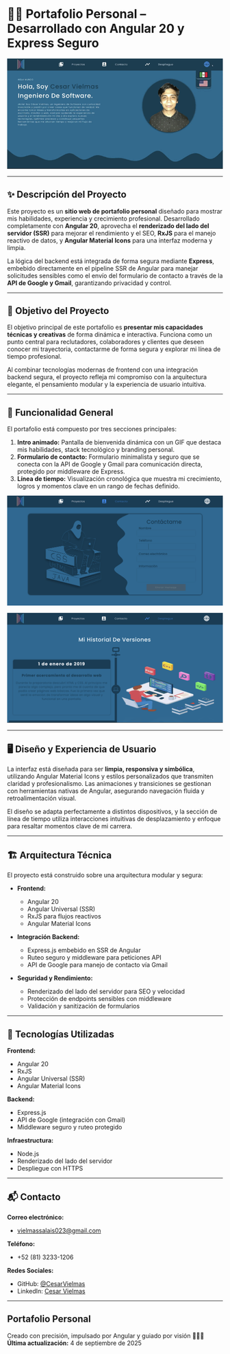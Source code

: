 <!--proyect_tittle-->

# 👨‍💻 Portafolio Personal – Desarrollado con Angular 20 y Express Seguro

<!--proyect_image1_proyect_markdown/image1.gif-->

![Intro animado del portafolio](proyect_markdown/image1.es.gif)

---

<!--proyect_subtitle_description-->

## ✨ Descripción del Proyecto

<!--proyect_content_description-->

Este proyecto es un **sitio web de portafolio personal** diseñado para mostrar mis habilidades, experiencia y crecimiento profesional. Desarrollado completamente con **Angular 20**, aprovecha el **renderizado del lado del servidor (SSR)** para mejorar el rendimiento y el SEO, **RxJS** para el manejo reactivo de datos, y **Angular Material Icons** para una interfaz moderna y limpia.

La lógica del backend está integrada de forma segura mediante **Express**, embebido directamente en el pipeline SSR de Angular para manejar solicitudes sensibles como el envío del formulario de contacto a través de la **API de Google y Gmail**, garantizando privacidad y control.

---

<!--proyect_subtitle_objective-->

## 🎯 Objetivo del Proyecto

<!--proyect_content_objective-->

El objetivo principal de este portafolio es **presentar mis capacidades técnicas y creativas** de forma dinámica e interactiva. Funciona como un punto central para reclutadores, colaboradores y clientes que deseen conocer mi trayectoria, contactarme de forma segura y explorar mi línea de tiempo profesional.

Al combinar tecnologías modernas de frontend con una integración backend segura, el proyecto refleja mi compromiso con la arquitectura elegante, el pensamiento modular y la experiencia de usuario intuitiva.

---

<!--proyect_subtitle_functionality-->

## 🧩 Funcionalidad General

<!--proyect_content_functionality-->

El portafolio está compuesto por tres secciones principales:

1. **Intro animado:** Pantalla de bienvenida dinámica con un GIF que destaca mis habilidades, stack tecnológico y branding personal.
2. **Formulario de contacto:** Formulario minimalista y seguro que se conecta con la API de Google y Gmail para comunicación directa, protegido por middleware de Express.
3. **Línea de tiempo:** Visualización cronológica que muestra mi crecimiento, logros y momentos clave en un rango de fechas definido.

<!--proyect_image2_proyect_markdown/image2.png-->

![Formulario de contacto seguro con API de Google](proyect_markdown/image2.es.png)

<!--proyect_image3_proyect_markdown/image3.png-->

![Línea de tiempo de crecimiento profesional](proyect_markdown/image3.es.png)

---

<!--proyect_subtitle_designUX-->

## 🖥️ Diseño y Experiencia de Usuario

<!--proyect_content_designUX-->

La interfaz está diseñada para ser **limpia, responsiva y simbólica**, utilizando Angular Material Icons y estilos personalizados que transmiten claridad y profesionalismo. Las animaciones y transiciones se gestionan con herramientas nativas de Angular, asegurando navegación fluida y retroalimentación visual.

El diseño se adapta perfectamente a distintos dispositivos, y la sección de línea de tiempo utiliza interacciones intuitivas de desplazamiento y enfoque para resaltar momentos clave de mi carrera.

---

<!--proyect_subtitle_architecture-->

## 🏗️ Arquitectura Técnica

<!--proyect_content_architecture-->

El proyecto está construido sobre una arquitectura modular y segura:

- **Frontend:**

  - Angular 20
  - Angular Universal (SSR)
  - RxJS para flujos reactivos
  - Angular Material Icons

- **Integración Backend:**

  - Express.js embebido en SSR de Angular
  - Ruteo seguro y middleware para peticiones API
  - API de Google para manejo de contacto vía Gmail

- **Seguridad y Rendimiento:**
  - Renderizado del lado del servidor para SEO y velocidad
  - Protección de endpoints sensibles con middleware
  - Validación y sanitización de formularios

---

<!--proyect_subtitle_technologies-->

## 🔧 Tecnologías Utilizadas

<!--proyect_content_technologies-->

**Frontend:**

- Angular 20
- RxJS
- Angular Universal (SSR)
- Angular Material Icons

**Backend:**

- Express.js
- API de Google (integración con Gmail)
- Middleware seguro y ruteo protegido

**Infraestructura:**

- Node.js
- Renderizado del lado del servidor
- Despliegue con HTTPS

---

<!--proyect_subtitle_contact-->

## 📬 Contacto

<!--proyect_content_contact-->

**Correo electrónico:**

- vielmassalais023@gmail.com

**Teléfono:**

- +52 (81) 3233-1206

**Redes Sociales:**

- GitHub: [@CesarVielmas](https://github.com/CesarVielmas)
- LinkedIn: [Cesar Vielmas](https://www.linkedin.com/in/cesar-vielmas-324a9b218/)

---

<!--proyect_subtitle_footer-->

## Portafolio Personal

<!--proyect_content_footer-->

Creado con precisión, impulsado por Angular y guiado por visión 👨‍💻✨  
**Última actualización:** 4 de septiembre de 2025
